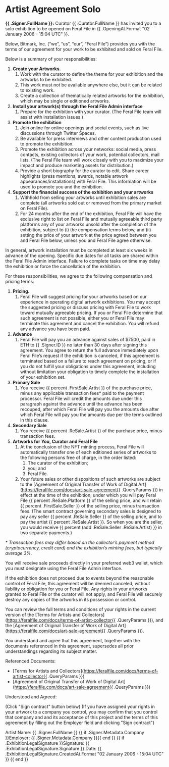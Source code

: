 # Artist Agreement Solo

**{{ .Signer.FullName }}:**
Curator {{ .Curator.FullName }} has invited you to a solo exhibition to be opened on Feral File in {{ .OpeningAt.Format "02 January 2006 - 15:04 UTC" }}.

Below, Bitmark, Inc. (“we”, “us”, “our”, “Feral File”) provides you with the terms of our agreement for your work to be exhibited and sold on Feral File.

Below is a summary of your responsibilities:

1. **Create your Artworks.**
   1. Work with the curator to define the theme for your exhibition and the artworks to be exhibited.
   1. This work must not be available anywhere else, but it can be related to existing work.
   1. Create a collection of thematically related artworks for the exhibition, which may be single or editioned artworks.
1. **Install your artwork(s) through the Feral File Admin interface**
   1. Prepare for the exhibition with your curator. (The Feral File team will assist with installation issues.)
1. **Promote the exhibition**
   1. Join online for online openings and social events, such as live discussions through Twitter Spaces.
   1. Be available for press interviews and other content production used to promote the exhibition.
   1. Promote the exhibition across your networks: social media, press contacts, existing collectors of your work, potential collectors, mail lists. (The Feral File team will work closely with you to maximize your impact and produce marketing assets for distribution.)
   1. Provide a short biography for the curator to edit. Share career highlights (press mentions, awards, notable artwork appearances/installations) with Feral File. This information will be used to promote you and the exhibition.
1. **Support the financial success of the exhibition and your artworks**
   1. Withhold from selling your artworks until exhibition sales are complete (all artworks sold out or removed from the primary market on Feral File).
   1. For 24 months after the end of the exhibition, Feral File will have the exclusive right to list on Feral File and mutually agreeable third party platforms any of your artworks unsold after the completion of the exhibition, subject to (i) the compensation terms below, and (ii) setting the price of your artwork at the price agreed between you and Feral File below, unless you and Feral File agree otherwise.

In general, artwork installation must be completed at least six weeks in advance of the opening. Specific due dates for all tasks are shared within the Feral File Admin interface. Failure to complete tasks on time may delay the exhibition or force the cancellation of the exhibition.

For these responsibilities, we agree to the following compensation and pricing terms:

1. **Pricing.**
   1. Feral File will suggest pricing for your artworks based on our experience in operating digital artwork exhibitions. You may accept the suggested pricing or discuss pricing with Feral File to work toward mutually agreeable pricing. If you or Feral File determine that such agreement is not possible, either you or Feral File may terminate this agreement and cancel the exhibition. You will refund any advance you have been paid.
1. **Advance**
   1. Feral File will pay you an advance against sales of $7500, paid in ETH to {{ .Signer.ID }} no later than 30 days after signing this agreement. You agree to return the full advance immediately upon Feral File’s request if the exhibition is canceled, if this agreement is terminated based on a failure to reach agreement on pricing, or if you do not fulfill your obligations under this agreement, including without limitation your obligation to timely complete the installation of your exhibition set.
1. **Primary Sale**
   1. You receive {{ percent .FirstSale.Artist }} of the purchase price, minus any applicable transaction fees\* paid to the payment processor. Feral File will credit the amounts due under this paragraph against the advance until the advance has been recouped, after which Feral File will pay you the amounts due after which Feral File will pay you the amounts due per the terms outlined in this clause.
1. **Secondary Sale**
   1. You receive {{ percent .ReSale.Artist }} of the purchase price, minus transaction fees.
1. **Artworks for You, Curator and Feral File**
   1. At the conclusion of the NFT minting process, Feral File will automatically transfer one of each editioned series of artworks to the following persons free of charge, in the order listed:
      1. The curator of the exhibition;
      1. you; and
      1. Feral File.
   1. Your future sales or other dispositions of such artworks are subject to the [Agreement of Original Transfer of Work of Digital Art](https://feralfile.com/docs/art-sale-agreement{{ .QueryParams }}) in effect at the time of the exhibition, under which you will pay Feral File {{ percent .ReSale.Platform }} of the selling price, and will retain {{ percent .FirstSale.Seller }} of the selling price, minus transaction fees. (The smart contract governing secondary sales is designed to pay any seller {{ percent .ReSale.Seller }} of the selling price, and to pay the artist {{ percent .ReSale.Artist }}. So when you are the seller, you would receive {{ percent (add .ReSale.Seller .ReSale.Artist) }} in two separate payments.)

_\* Transaction fees may differ based on the collector’s payment method (cryptocurrency, credit card) and the exhibition’s minting fees, but typically average 3%._

You will receive sale proceeds directly in your preferred web3 wallet, which you must designate using the Feral File Admin interface.

If the exhibition does not proceed due to events beyond the reasonable control of Feral File, this agreement will be deemed canceled, without liability or obligation for you or Feral File. Any rights in your artworks granted to Feral File or the curator will not apply, and Feral File will securely destroy any copies of the artworks in its possession or control.

You can review the full terms and conditions of your rights in the current version of the [Terms for Artists and Collectors](https://feralfile.com/docs/terms-of-artist-collector{{ .QueryParams }}), and the [Agreement of Original Transfer of Work of Digital Art](https://feralfile.com/docs/art-sale-agreement{{ .QueryParams }}).

You understand and agree that this agreement, together with the documents referenced in this agreement, supersedes all prior understandings regarding its subject matter.

Referenced Documents:

- [Terms for Artists and Collectors](https://feralfile.com/docs/terms-of-artist-collector{{ .QueryParams }})
- [Agreement of Original Transfer of Work of Digital Art](https://feralfile.com/docs/art-sale-agreement{{ .QueryParams }})

Understood and Agreed:

(Click "Sign contract" button below) (If you have assigned your rights in your artwork to a company you control, you may confirm that you control that company and and its acceptance of this project and the terms of this agreement by filling out the Employer field and clicking "Sign contract")

Artist Name: {{ .Signer.FullName }}
{{ if .Signer.Metadata.Company }}Employer: {{ .Signer.Metadata.Company }}{{ end }}
{{ if .ExhibitionLegalSignature }}Signature: {{ .ExhibitionLegalSignature.Signature }}
Date: {{ .ExhibitionLegalSignature.CreatedAt.Format "02 January 2006 - 15:04 UTC" }}
{{ end }}
